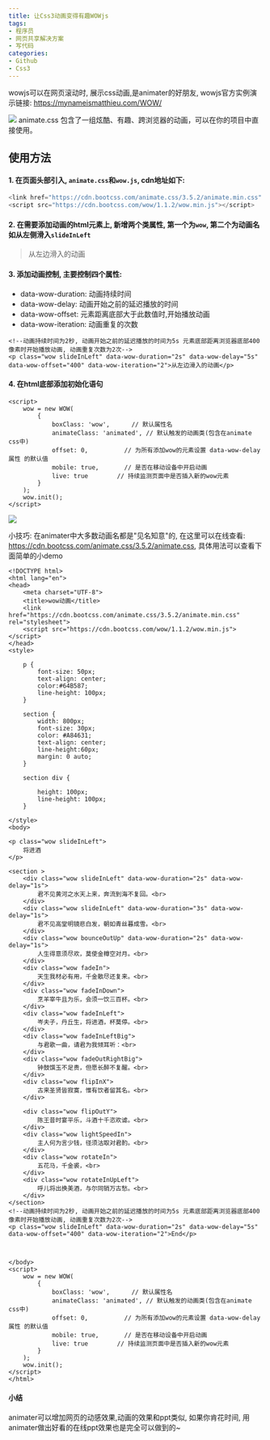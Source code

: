 ```yaml
---
title: 让Css3动画变得有趣WOWjs
tags: 
- 程序员
- 网页共享解决方案
- 写代码
categories:
- Github
- Css3
---
```


wowjs可以在网页滚动时, 展示css动画,是animater的好朋友, wowjs官方实例演示链接: https://mynameismatthieu.com/WOW/

![](https://cdn.fangyuanxiaozhan.com/assets/1611569353634Hby8kGJd.png)
animate.css 包含了一组炫酷、有趣、跨浏览器的动画，可以在你的项目中直接使用。


## 使用方法

#### 1. 在页面头部引入, `animate.css`和`wow.js`, cdn地址如下:

```javascript
<link href="https://cdn.bootcss.com/animate.css/3.5.2/animate.min.css" rel="stylesheet">
<script src="https://cdn.bootcss.com/wow/1.1.2/wow.min.js"></script>
```

#### 2. 在需要添加动画的html元素上, 新增两个类属性, 第一个为`wow`, 第二个为动画名如从左侧滑入`slideInLeft `
> <p class="wow slideInLeft">从左边滑入的动画</p>
#### 3. 添加动画控制, 主要控制四个属性:
- data-wow-duration: 动画持续时间
- data-wow-delay: 动画开始之前的延迟播放的时间
- data-wow-offset: 元素距离底部大于此数值时,开始播放动画
- data-wow-iteration: 动画重复的次数

```
<!--动画持续时间为2秒, 动画开始之前的延迟播放的时间为5s 元素底部距离浏览器底部400像素时开始播放动画, 动画重复次数为2次-->
<p class="wow slideInLeft" data-wow-duration="2s" data-wow-delay="5s" data-wow-offset="400" data-wow-iteration="2">从左边滑入的动画</p>
```

#### 4. 在html底部添加初始化语句
```
<script>
    wow = new WOW(
        {
            boxClass: 'wow',      // 默认属性名
            animateClass: 'animated', // 默认触发的动画类(包含在animate css中)
            offset: 0,          // 为所有添加wow的元素设置 data-wow-delay属性 的默认值
            mobile: true,       // 是否在移动设备中开启动画
            live: true        // 持续监测页面中是否插入新的wow元素
        }
    );
    wow.init();
</script>
```
![](https://cdn.fangyuanxiaozhan.com/assets/16115693535571jwhZRpJ.png)

小技巧: 在animater中大多数动画名都是"见名知意"的, 在这里可以在线查看: https://cdn.bootcss.com/animate.css/3.5.2/animate.css, 具体用法可以查看下面简单的小demo
```
<!DOCTYPE html>
<html lang="en">
<head>
    <meta charset="UTF-8">
    <title>wow动画</title>
    <link href="https://cdn.bootcss.com/animate.css/3.5.2/animate.min.css" rel="stylesheet">
    <script src="https://cdn.bootcss.com/wow/1.1.2/wow.min.js"></script>
</head>
<style>

    p {
        font-size: 50px;
        text-align: center;
        color:#64B587;
        line-height: 100px;
    }

    section {
        width: 800px;
        font-size: 30px;
        color: #A84631;
        text-align: center;
        line-height:60px;
        margin: 0 auto;
    }

    section div {

        height: 100px;
        line-height: 100px;
    }

</style>
<body>

<p class="wow slideInLeft">
    将进酒
</p>

<section >
    <div class="wow slideInLeft" data-wow-duration="2s" data-wow-delay="1s">
        君不见黄河之水天上来，奔流到海不复回。<br>
    </div>
    <div class="wow slideInLeft" data-wow-duration="3s" data-wow-delay="1s">
        君不见高堂明镜悲白发，朝如青丝暮成雪。<br>
    </div>
    <div class="wow bounceOutUp" data-wow-duration="2s" data-wow-delay="1s">
        人生得意须尽欢，莫使金樽空对月。<br>
    </div>
    <div class="wow fadeIn">
        天生我材必有用，千金散尽还复来。<br>
    </div>
    <div class="wow fadeInDown">
        烹羊宰牛且为乐，会须一饮三百杯。<br>
    </div>
    <div class="wow fadeInLeft">
        岑夫子，丹丘生，将进酒，杯莫停。<br>
    </div>
    <div class="wow fadeInLeftBig">
        与君歌一曲，请君为我倾耳听：<br>
    </div>
    <div class="wow fadeOutRightBig">
        钟鼓馔玉不足贵，但愿长醉不复醒。<br>
    </div>
    <div class="wow flipInX">
        古来圣贤皆寂寞，惟有饮者留其名。<br>
    </div>

    <div class="wow flipOutY">
        陈王昔时宴平乐，斗酒十千恣欢谑。<br>
    </div>
    <div class="wow lightSpeedIn">
        主人何为言少钱，径须沽取对君酌。<br>
    </div>
    <div class="wow rotateIn">
        五花马，千金裘，<br>
    </div>
    <div class="wow rotateInUpLeft">
        呼儿将出换美酒，与尔同销万古愁。<br>
    </div>
</section>
<!--动画持续时间为2秒, 动画开始之前的延迟播放的时间为5s 元素底部距离浏览器底部400像素时开始播放动画, 动画重复次数为2次-->
<p class="wow slideInLeft" data-wow-duration="2s" data-wow-delay="5s" data-wow-offset="400" data-wow-iteration="2">End</p>



</body>
<script>
    wow = new WOW(
        {
            boxClass: 'wow',      // 默认属性名
            animateClass: 'animated', // 默认触发的动画类(包含在animate css中)
            offset: 0,          // 为所有添加wow的元素设置 data-wow-delay属性 的默认值
            mobile: true,       // 是否在移动设备中开启动画
            live: true        // 持续监测页面中是否插入新的wow元素
        }
    );
    wow.init();
</script>
</html>
```

#### 小结

animater可以增加网页的动感效果,动画的效果和ppt类似, 如果你肯花时间, 用animater做出好看的在线ppt效果也是完全可以做到的~

